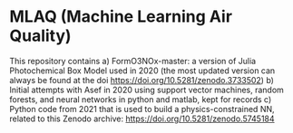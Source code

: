 # MLAQ (Machine Learning Air Quality)
This repository contains 
a) FormO3NOx-master: a version of Julia Photochemical Box Model used in 2020 (the most updated version can always be found at the doi https://doi.org/10.5281/zenodo.3733502)
b) Initial attempts with Asef in 2020 using support vector machines, random forests, and neural networks in python and matlab, kept for records
c) Python code from 2021 that is used to build a physics-constrained NN, related to this Zenodo archive: https://doi.org/10.5281/zenodo.5745184
